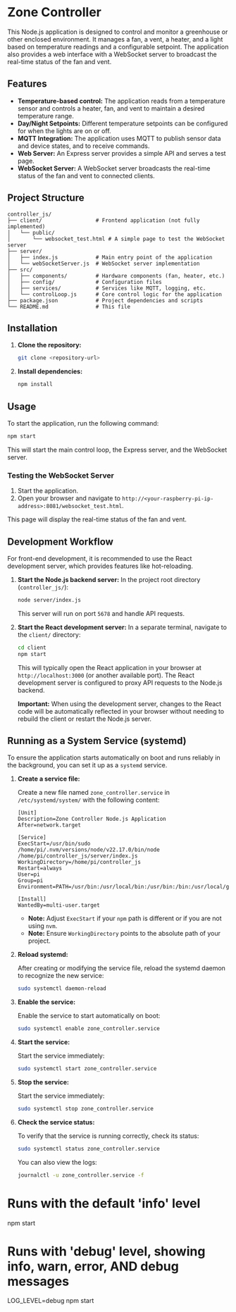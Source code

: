 # Zone Controller

This Node.js application is designed to control and monitor a greenhouse or other enclosed environment. It manages a fan, a vent, a heater, and a light based on temperature readings and a configurable setpoint. The application also provides a web interface with a WebSocket server to broadcast the real-time status of the fan and vent.

## Features

*   **Temperature-based control:** The application reads from a temperature sensor and controls a heater, fan, and vent to maintain a desired temperature range.
*   **Day/Night Setpoints:** Different temperature setpoints can be configured for when the lights are on or off.
*   **MQTT Integration:** The application uses MQTT to publish sensor data and device states, and to receive commands.
*   **Web Server:** An Express server provides a simple API and serves a test page.
*   **WebSocket Server:** A WebSocket server broadcasts the real-time status of the fan and vent to connected clients.

## Project Structure

```
controller_js/
├── client/                 # Frontend application (not fully implemented)
│   └── public/
│       └── websocket_test.html # A simple page to test the WebSocket server
├── server/
│   ├── index.js            # Main entry point of the application
│   └── webSocketServer.js  # WebSocket server implementation
├── src/
│   ├── components/         # Hardware components (fan, heater, etc.)
│   ├── config/             # Configuration files
│   ├── services/           # Services like MQTT, logging, etc.
│   └── controlLoop.js      # Core control logic for the application
├── package.json            # Project dependencies and scripts
└── README.md               # This file
```

## Installation

1.  **Clone the repository:**

    ```bash
    git clone <repository-url>
    ```

2.  **Install dependencies:**

    ```bash
    npm install
    ```

## Usage

To start the application, run the following command:

```bash
npm start
```

This will start the main control loop, the Express server, and the WebSocket server.

### Testing the WebSocket Server

1.  Start the application.
2.  Open your browser and navigate to `http://<your-raspberry-pi-ip-address>:8081/websocket_test.html`.

This page will display the real-time status of the fan and vent.

## Development Workflow

For front-end development, it is recommended to use the React development server, which provides features like hot-reloading.

1.  **Start the Node.js backend server:**
    In the project root directory (`controller_js/`):
    ```bash
    node server/index.js
    ```
    This server will run on port `5678` and handle API requests.

2.  **Start the React development server:**
    In a separate terminal, navigate to the `client/` directory:
    ```bash
    cd client
    npm start
    ```
    This will typically open the React application in your browser at `http://localhost:3000` (or another available port). The React development server is configured to proxy API requests to the Node.js backend.

    **Important:** When using the development server, changes to the React code will be automatically reflected in your browser without needing to rebuild the client or restart the Node.js server.

## Running as a System Service (systemd)

To ensure the application starts automatically on boot and runs reliably in the background, you can set it up as a `systemd` service.

1.  **Create a service file:**

    Create a new file named `zone_controller.service` in `/etc/systemd/system/` with the following content:

    ```
    [Unit]
    Description=Zone Controller Node.js Application
    After=network.target

    [Service]
    ExecStart=/usr/bin/sudo /home/pi/.nvm/versions/node/v22.17.0/bin/node /home/pi/controller_js/server/index.js
    WorkingDirectory=/home/pi/controller_js
    Restart=always
    User=pi
    Group=pi
    Environment=PATH=/usr/bin:/usr/local/bin:/usr/bin:/bin:/usr/local/games:/usr/games:/home/pi/.nvm/versions/node/v22.17.0/bin

    [Install]
    WantedBy=multi-user.target
    ```

    *   **Note:** Adjust `ExecStart` if your `npm` path is different or if you are not using `nvm`.
    *   **Note:** Ensure `WorkingDirectory` points to the absolute path of your project.

2.  **Reload systemd:**

    After creating or modifying the service file, reload the systemd daemon to recognize the new service:

    ```bash
    sudo systemctl daemon-reload
    ```

3.  **Enable the service:**

    Enable the service to start automatically on boot:

    ```bash
    sudo systemctl enable zone_controller.service
    ```

4.  **Start the service:**

    Start the service immediately:

    ```bash
    sudo systemctl start zone_controller.service
    ```

5.  **Stop the service:**

    Start the service immediately:

    ```bash
    sudo systemctl stop zone_controller.service
    ```

6.  **Check the service status:**

    To verify that the service is running correctly, check its status:

    ```bash
    sudo systemctl status zone_controller.service
    ```

    You can also view the logs:

    ```bash
    journalctl -u zone_controller.service -f
    ```
# Runs with the default 'info' level
npm start

# Runs with 'debug' level, showing info, warn, error, AND debug messages
LOG_LEVEL=debug npm start
